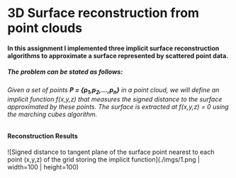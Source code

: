 # 3D Surface reconstruction from point clouds

#### In this assignment I implemented three implicit surface reconstruction algorithms to approximate a surface represented by scattered point data. 

##### The problem can be stated as follows:
###### Given a set of points **P = {p<sub>1</sub>,p<sub>2</sub>,...,p<sub>n</sub>}** in a point cloud, we will define an implicit function f(x,y,z) that measures the signed distance to the surface approximated by these points. The surface is extracted at f(x,y,z) = 0 using the marching cubes algorithm.

#### Reconstruction Results

![Signed distance to tangent plane of the surface point nearest to each point (x,y,z) of the grid storing the implicit
function](./imgs/1.png | width=100 | height=100)
